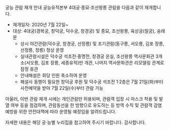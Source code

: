 궁능 관람 재개 안내
궁능유적본부 4대궁·종묘·조선왕릉 관람을 다음과 같이 재개합니다.

- 재개일자: 2020년 7월 22일~
- 대상: 4대궁(경복궁, 창덕궁, 덕수궁, 창경궁) 및 종묘, 조선왕릉, 육상궁(칠궁), 숭례문
  * 상시 야간관람(덕수궁, 창경궁, 선정릉) 및 조기관람(동구릉, 서오릉, 김포 장릉, 선정릉, 정릉) 정상 운영
  * 실내관람시설은 덕수궁 석조전·중명전, 창경궁 온실, 조선왕릉 역사문화관 3개소(서오릉, 김포 장릉, 세종유적)만 개관, 나머지 역사문화관은 리모델링 관계로 잠정 휴관
  * 안내해설은 회당 인원 축소하여 운영
  * 해설사 동행이 필요한 창덕궁 후원 및 덕수궁 석조전 1·2층은 7월 21일(화)부터 사전예약을 받아 7월 22일(수)부터 관람 가능

아울러, 이번 관람 재개 시에는 개인관람만 허용되며, 관람객 입장 시 마스크 착용 및 발열 여부 등을 점검하며, 관람동선을 한 방향으로 유도하는 등 방역 수칙 및 관람객 감염 예방을 위한 안전대책에 따라 운영될 예정임을 알려드립니다.

자세한 내용은 해당 궁·능별 누리집을 참고하여 주시기 바랍니다. 감사합니다.